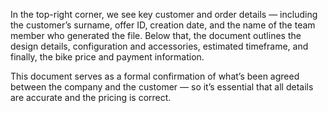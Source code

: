 In the top-right corner, we see key customer and order details — including the customer’s surname, offer ID, creation date, and the name of the team member who generated the file. Below that, the document outlines the design details, configuration and accessories, estimated timeframe, and finally, the bike price and payment information.

This document serves as a formal confirmation of what’s been agreed between the company and the customer — so it’s essential that all details are accurate and the pricing is correct.
